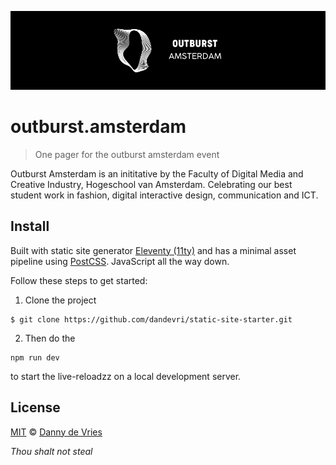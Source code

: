 ![Outburst Amsterdam](/docs/banner.jpg)

# outburst.amsterdam
> One pager for the outburst amsterdam event

Outburst Amsterdam is an inititative by the Faculty of Digital Media and Creative Industry, Hogeschool van Amsterdam. Celebrating our best student work in fashion, digital interactive design, communication and ICT.

## Install

Built with static site generator [Eleventy (11ty)][11ty] and has a minimal asset pipeline using [PostCSS][postcss]. JavaScript all the way down.

Follow these steps to get started:

1. Clone the project

```
$ git clone https://github.com/dandevri/static-site-starter.git
```

2. Then do the
```
npm run dev
```

to start the live-reloadzz on a local development server.

## License
[MIT][license] © [Danny de Vries][author]

_Thou shalt not steal_

[license]: license
[author]: https://www.github.com/dandevri
[11ty]: https://www.11ty.io/]
[postcss]: https://postcss.org/

